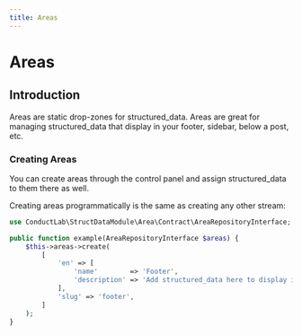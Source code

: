 ```yaml
---
title: Areas
---
```


# Areas

<div class="documentation__toc"></div>

## Introduction

Areas are static drop-zones for structured_data. Areas are great for managing structured_data that display in your footer, sidebar, below a post, etc. 

### Creating Areas

You can create areas through the control panel and assign structured_data to them there as well.

Creating areas programmatically is the same as creating any other stream:

```php
use ConductLab\StructDataModule\Area\Contract\AreaRepositoryInterface;

public function example(AreaRepositoryInterface $areas) {
    $this->areas->create(
        [
            'en' => [
                'name'        => 'Footer',
                'description' => 'Add structured_data here to display in your footer.',
            ],
            'slug' => 'footer',
        ]
    );
}
```
